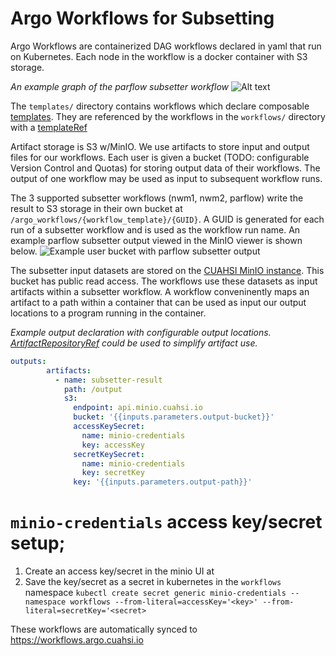 # Argo Workflows for Subsetting


Argo Workflows are containerized DAG workflows declared in yaml that run on Kubernetes.  Each node in the workflow is a docker container with S3 storage.

*An example graph of the parflow subsetter workflow*
![Alt text](.images/workflow-graph.png)

The `templates/` directory contains workflows which declare composable [templates](https://argo-workflows.readthedocs.io/en/latest/workflow-templates/).  They are referenced by the workflows in the `workflows/` directory with a [templateRef](https://argo-workflows.readthedocs.io/en/latest/workflow-templates/#referencing-other-workflowtemplates)

Artifact storage is S3 w/MinIO.  We use artifacts to store input and output files for our workflows.  Each user is given a bucket (TODO: configurable Version Control and Quotas) for storing output data of their workflows.  The output of one workflow may be used as input to subsequent workflow runs.

The 3 supported subsetter workflows (nwm1, nwm2, parflow) write the result to S3 storage in their own bucket at `/argo_workflows/{workflow_template}/{GUID}`.  A GUID is generated for each run of a subsetter workflow and is used as the workflow run name.  An example parflow subsetter output viewed in the MinIO viewer is shown below.
![Example user bucket with parflow subsetter output](.images/minio-view-subsetter-ouput.png)

The subsetter input datasets are stored on the [CUAHSI MinIO instance](https://console.minio.cuahsi.io).  This bucket has public read access.  The workflows use these datasets as input artifacts within a subsetter workflow.  A workflow conveninently maps an artifact to a path within a container that can be used as input our output locations to a program running in the container.

*Example output declaration with configurable output locations.  [ArtifactRepositoryRef](https://argo-workflows.readthedocs.io/en/latest/artifact-repository-ref/) could be used to simplify artifact use.*

```yaml
outputs:
        artifacts:
          - name: subsetter-result
            path: /output
            s3:
              endpoint: api.minio.cuahsi.io
              bucket: '{{inputs.parameters.output-bucket}}'
              accessKeySecret:
                name: minio-credentials
                key: accessKey
              secretKeySecret:
                name: minio-credentials
                key: secretKey
              key: '{{inputs.parameters.output-path}}'
```

# `minio-credentials` access key/secret setup;
1. Create an access key/secret in the minio UI at 
2. Save the key/secret as a secret in kubernetes in the `workflows` namespace
`kubectl create secret generic minio-credentials --namespace workflows --from-literal=accessKey='<key>' --from-literal=secretKey='<secret>`

These workflows are automatically synced to https://workflows.argo.cuahsi.io
